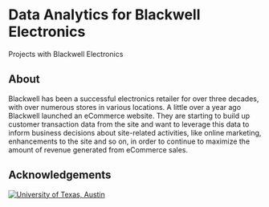 # Data Analytics for Blackwell Electronics
Projects with Blackwell Electronics

<!-- ABOUT -->
## About
Blackwell has been a successful electronics retailer for over three decades, 
with over numerous stores in various locations. A little over a year ago 
Blackwell launched an eCommerce website. They are starting to build up customer 
transaction data from the site and want to leverage this data to inform business 
decisions about site-related activities, like online marketing, enhancements to 
the site and so on, in order to continue to maximize the amount of revenue 
generated from eCommerce sales.

<!-- ACKNOWLEDGEMENTS -->
## Acknowledgements
[![University of Texas, Austin][ut-logo]](https://professionaled.utexas.edu/data-analytics-certificate-program)

<!-- MARKDOWN LINKS & IMAGES -->
<!-- https://www.markdownguide.org/basic-syntax/#reference-style-links -->
[product-screenshot]: images/screenshot.png
[ut-logo]: https://brand.utexas.edu/wp-content/themes/texasbrand/images/logos/utexas-primary-horizontal-logo.svg

